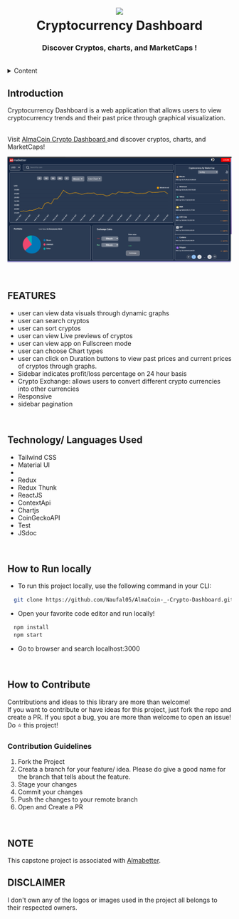 <h1 align="center">
  <br />
  <a href="https://readers-space.netlify.app/">
      <img src="https://user-images.githubusercontent.com/63870995/209679174-1bada3c7-643d-45e7-a1af-2a9759edd869.png" width="200"/>
  </a>
  <br/>
  Cryptocurrency Dashboard
  <h3 align="center">
    Discover Cryptos, charts, and MarketCaps !
</h3>

<br/>

<!-- TABLE OF CONTENTS -->
<details>
    <summary>Content</summary>
    <ol>
        <li><a href="#introduction">Introduction</a></li>
        <li><a href="#features">Features</a></li>
        <li><a href="#technology-languages-used">Technology/ Languages Used</a></li>
        <li><a href="#how-to-run-locally">How to Run Locally</a></li>
        <li><a href="#how-to-contribute">How to Contribute</a></li>
    </ol>
</details>

<!-- Project Introduction -->

## **Introduction**

<p>
    Cryptocurrency Dashboard is a web application that allows users to view cryptocurrency trends and their past price through graphical visualization.</p>
<br />
Visit <a href="https://naufal05.github.io/AlmaCoin-_-Crypto-Dashboard/  ">AlmaCoin Crypto Dashboard </a> and discover cryptos, charts, and MarketCaps!

![DashBoard home page](./src/Homepage_screenshot.PNG)

<br />
<!-- FEATURES -->

## **FEATURES**

- user can view data visuals through dynamic graphs
- user can search cryptos
- user can sort cryptos
- user can view Live previews of cryptos
- user can view app on Fullscreen mode
- user can choose Chart types
- user can click on Duration buttons to view past prices and current prices of cryptos through graphs.
- Sidebar indicates profit/loss percentage on 24 hour basis
- Crypto Exchange: allows users to convert different crypto currencies into other currencies
- Responsive
- sidebar pagination

<br />

<!-- BUILT WITH -->

## **Technology/ Languages Used**

- Tailwind CSS
- Material UI
-
- Redux
- Redux Thunk
- ReactJS
- ContextApi
- Chartjs
- CoinGeckoAPI
- Test
- JSdoc

<br />
<!-- HOW TO RUN LOCALLY -->

## **How to Run locally**

- To run this project locally, use the following command in your CLI:

```bash
  git clone https://github.com/Naufal05/AlmaCoin-_-Crypto-Dashboard.git

```

- Open your favorite code editor and run locally!

```bash
  npm install
  npm start
```

- Go to browser and search localhost:3000

<br />
<!-- CONTRIBUTING -->

## **How to Contribute**

Contributions and ideas to this library are more than welcome! <br />
If you want to contribute or have ideas for this project, just fork the repo and create a PR. If you spot a bug, you are more than welcome to open an issue! Do ⭐ this project!

### Contribution Guidelines

1. Fork the Project
2. Creata a branch for your feature/ idea. Please do give a good name for the branch that tells about the feature.
3. Stage your changes
4. Commit your changes
5. Push the changes to your remote branch
6. Open and Create a PR

<br />
  
## NOTE
  <p> This capstone project is associated with <a href="https://www.almabetter.com">Almabetter</a>.</p>

## DISCLAIMER

<p> I don't own any of the logos or images used in the project all belongs to their respected owners. </p>
